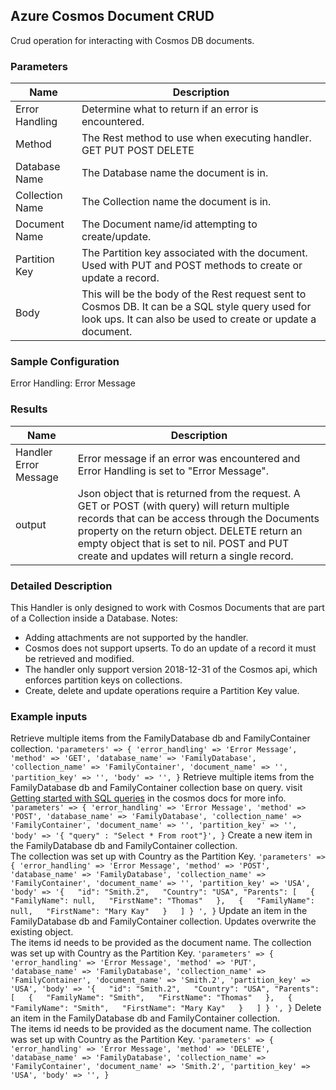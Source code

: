 ## Azure Cosmos Document CRUD
Crud operation for interacting with Cosmos DB documents.

### Parameters
Name | Description
----------- | -------------
Error Handling | Determine what to return if an error is encountered.
Method | The Rest method to use when executing handler.  GET PUT POST DELETE
Database Name | The Database name the document is in.
Collection Name | The Collection name the document is in.
Document Name | The Document name/id attempting to create/update.
Partition Key | The Partition key associated with the document.  Used with PUT and POST methods to create or update a record.
Body | This will be the body of the Rest request sent to Cosmos DB.  It can be a SQL style query used for look ups. It can also be used to create or update a document.

### Sample Configuration
Error Handling:      Error Message

### Results
Name | Description
----------- | -------------
Handler Error Message | Error message if an error was encountered and Error Handling is set to "Error Message".
output | Json object that is returned from the request. A GET or POST (with query) will return multiple records that can be access through the Documents property on the return object.  DELETE return an empty object that is set to nil. POST and PUT create and updates will return a single record. 

### Detailed Description
This Handler is only designed to work with Cosmos Documents that are part of a
Collection inside a Database.
Notes:
  * Adding attachments are not supported by the handler.
  * Cosmos does not support upserts.  To do an update of a record it must be retrieved and modified.
  * The handler only support version 2018-12-31 of the Cosmos api, which enforces partition keys on collections.
  * Create, delete and update operations require a Partition Key value.

### Example inputs
Retrieve multiple items from the FamilyDatabase db and FamilyContainer collection.
`
  'parameters' => {
    'error_handling' => 'Error Message',
    'method' => 'GET',
    'database_name' => 'FamilyDatabase',
    'collection_name' => 'FamilyContainer',
    'document_name' => '',
    'partition_key' => '',
    'body' => '',
  }
`
Retrieve multiple items from the FamilyDatabase db and FamilyContainer collection base on query.
visit [Getting started with SQL queries](https://docs.microsoft.com/en-us/azure/cosmos-db/sql-query-getting-started) in the cosmos docs for more info. 
`
  'parameters' => {
    'error_handling' => 'Error Message',
    'method' => 'POST',
    'database_name' => 'FamilyDatabase',
    'collection_name' => 'FamilyContainer',
    'document_name' => '',
    'partition_key' => '',
    'body' => '{ "query" : "Select * From root"}',
  }
`
Create a new item in the FamilyDatabase db and FamilyContainer collection.  
The collection was set up with Country as the Partition Key.
`
  'parameters' => {
    'error_handling' => 'Error Message',
    'method' => 'POST',
    'database_name' => 'FamilyDatabase',
    'collection_name' => 'FamilyContainer',
    'document_name' => '',
    'partition_key' => 'USA',
    'body' => '{  
      "id": "Smith.2",  
      "Country": "USA",
      "Parents": [  
        {  
          "FamilyName": null,  
          "FirstName": "Thomas"  
        },  
        {  
          "FamilyName": null,  
          "FirstName": "Mary Kay"  
        }  
      ]
    } ',
  }
`
Update an item in the FamilyDatabase db and FamilyContainer collection. Updates overwrite the existing object.  
The items id needs to be provided as the document name. The collection was set up with Country as the Partition Key.
`
  'parameters' => {
    'error_handling' => 'Error Message',
    'method' => 'PUT',
    'database_name' => 'FamilyDatabase',
    'collection_name' => 'FamilyContainer',
    'document_name' => 'Smith.2',
    'partition_key' => 'USA',
    'body' => '{  
      "id": "Smith.2",  
      "Country": "USA",
      "Parents": [  
        {  
          "FamilyName": "Smith",  
          "FirstName": "Thomas"  
        },  
        {  
          "FamilyName": "Smith",  
          "FirstName": "Mary Kay"  
        }  
      ]
    } ',
  }
`
Delete an item in the FamilyDatabase db and FamilyContainer collection.  
The items id needs to be provided as the document name. The collection was set up with Country as the Partition Key.
`
  'parameters' => {
    'error_handling' => 'Error Message',
    'method' => 'DELETE',
    'database_name' => 'FamilyDatabase',
    'collection_name' => 'FamilyContainer',
    'document_name' => 'Smith.2',
    'partition_key' => 'USA',
    'body' => '',
  }
`
